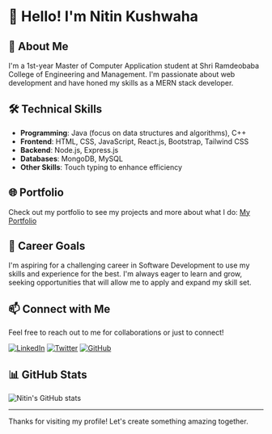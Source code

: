 # 👋 Hello! I'm Nitin Kushwaha

## 🌟 About Me
I'm a 1st-year Master of Computer Application student at Shri Ramdeobaba College of Engineering and Management. I'm passionate about web development and have honed my skills as a MERN stack developer.

## 🛠 Technical Skills
- **Programming**: Java (focus on data structures and algorithms), C++
- **Frontend**: HTML, CSS, JavaScript, React.js, Bootstrap, Tailwind CSS
- **Backend**: Node.js, Express.js
- **Databases**: MongoDB, MySQL
- **Other Skills**: Touch typing to enhance efficiency

## 🌐 Portfolio
Check out my portfolio to see my projects and more about what I do:
[My Portfolio](https://yourportfolio.com)

## 🎯 Career Goals
I'm aspiring for a challenging career in Software Development to use my skills and experience for the best. I'm always eager to learn and grow, seeking opportunities that will allow me to apply and expand my skill set.

## 📫 Connect with Me
Feel free to reach out to me for collaborations or just to connect!

[![LinkedIn](https://img.shields.io/badge/LinkedIn-0077B5?style=for-the-badge&logo=linkedin&logoColor=white)](https://www.linkedin.com/in/nitin-kushwaha/)
[![Twitter](https://img.shields.io/badge/Twitter-1DA1F2?style=for-the-badge&logo=twitter&logoColor=white)](https://twitter.com/nitinkushwaha)
[![GitHub](https://img.shields.io/badge/GitHub-181717?style=for-the-badge&logo=github&logoColor=white)](https://github.com/nitinkushwaha)

## 📊 GitHub Stats
![Nitin's GitHub stats](https://github-readme-stats.vercel.app/api?username=nitinkushwaha&show_icons=true&theme=radical)

---

Thanks for visiting my profile! Let's create something amazing together.
